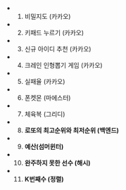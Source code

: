 - 1.  비밀지도 (카카오)
- 2.  키패드 누르기 (카카오)
- 3.  신규 아이디 추천 (카카오)
- 4.  크레인 인형뽑기 게임 (카카오)
- 5.  실패율 (카카오)
- 6.  폰켓몬 (마에스터)
- 7.  체육복 (그리디)
- 8.  **로또의 최고순위와 최저순위 (백엔드)**
- 9.  **예산(섬머윈터)**
- 10. **완주하지 못한 선수 (해시)**
- 11. **K번째수 (정렬)**
